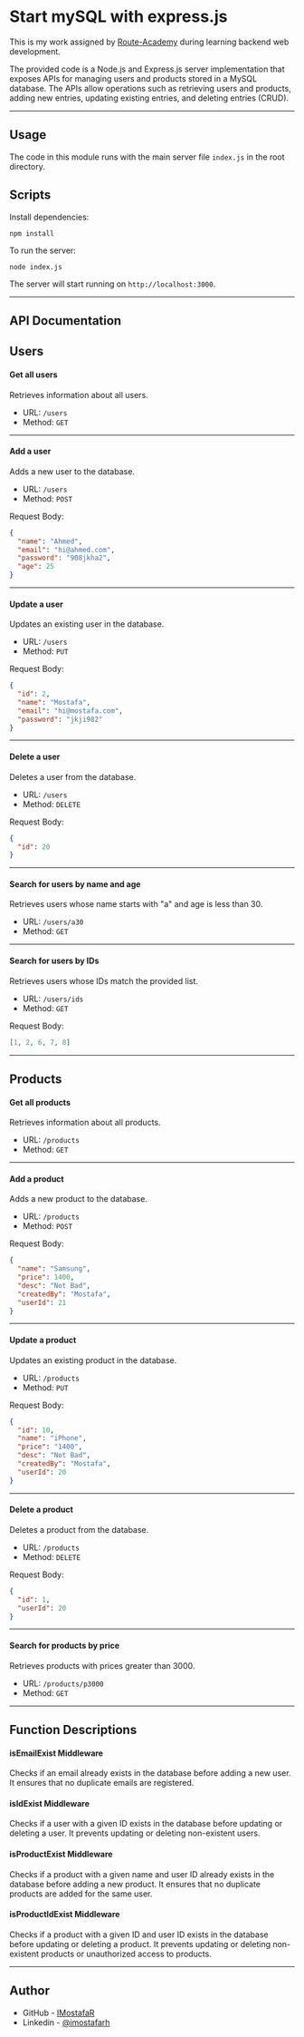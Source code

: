 # Start mySQL with express.js

This is my work assigned by [Route-Academy](https://www.linkedin.com/company/routeacademy/mycompany/) during learning backend web development.

The provided code is a Node.js and Express.js server implementation that exposes APIs for managing users and products stored in a MySQL database. The APIs allow operations such as retrieving users and products, adding new entries, updating existing entries, and deleting entries (CRUD).

---

## Usage

The code in this module runs with the main server file `index.js` in the root directory.

## Scripts

Install dependencies:

```shell
npm install
```

To run the server:

```shell
node index.js
```

The server will start running on `http://localhost:3000`.

---

## API Documentation

## Users

#### Get all users

Retrieves information about all users.

- URL: `/users`
- Method: `GET`

---

#### Add a user

Adds a new user to the database.

- URL: `/users`
- Method: `POST`

Request Body:

```json
{
  "name": "Ahmed",
  "email": "hi@ahmed.com",
  "password": "908jkha2",
  "age": 25
}
```

---

#### Update a user

Updates an existing user in the database.

- URL: `/users`
- Method: `PUT`

Request Body:

```json
{
  "id": 2,
  "name": "Mostafa",
  "email": "hi@mostafa.com",
  "password": "jkji982"
}
```

---

#### Delete a user

Deletes a user from the database.

- URL: `/users`
- Method: `DELETE`

Request Body:

```json
{
  "id": 20
}
```

---

#### Search for users by name and age

Retrieves users whose name starts with "a" and age is less than 30.

- URL: `/users/a30`
- Method: `GET`

---

#### Search for users by IDs

Retrieves users whose IDs match the provided list.

- URL: `/users/ids`
- Method: `GET`

Request Body:

```json
[1, 2, 6, 7, 8]
```

---

## Products

#### Get all products

Retrieves information about all products.

- URL: `/products`
- Method: `GET`

---

#### Add a product

Adds a new product to the database.

- URL: `/products`
- Method: `POST`

Request Body:

```json
{
  "name": "Samsung",
  "price": 1400,
  "desc": "Not Bad",
  "createdBy": "Mostafa",
  "userId": 21
}
```

---

#### Update a product

Updates an existing product in the database.

- URL: `/products`
- Method: `PUT`

Request Body:

```json
{
  "id": 10,
  "name": "iPhone",
  "price": "1400",
  "desc": "Not Bad",
  "createdBy": "Mostafa",
  "userId": 20
}
```

---

#### Delete a product

Deletes a product from the database.

- URL: `/products`
- Method: `DELETE`

Request Body:

```json
{
  "id": 1,
  "userId": 20
}
```

---

#### Search for products by price

Retrieves products with prices greater than 3000.

- URL: `/products/p3000`
- Method: `GET`

---

## Function Descriptions

#### isEmailExist Middleware

Checks if an email already exists in the database before adding a new user. It ensures that no duplicate emails are registered.

#### isIdExist Middleware

Checks if a user with a given ID exists in the database before updating or deleting a user. It prevents updating or deleting non-existent users.

#### isProductExist Middleware

Checks if a product with a given name and user ID already exists in the database before adding a new product. It ensures that no duplicate products are added for the same user.

#### isProductIdExist Middleware

Checks if a product with a given ID and user ID exists in the database before updating or deleting a product. It prevents updating or deleting non-existent products or unauthorized access to products.

---

## Author

- GitHub - [IMostafaR](https://github.com/IMostafaR)
- Linkedin - [@imostafarh](https://www.linkedin.com/in/imostafarh/)

